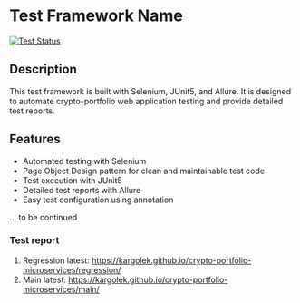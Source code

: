 # Test Framework Name

[![Test Status](https://github.com/kargolek/crypto-portfolio-microservices/actions/workflows/qa.yaml/badge.svg)](https://github.com/kargolek/crypto-portfolio-microservices/actions/workflows/qa.yaml)

## Description

This test framework is built with Selenium, JUnit5, and Allure. It is designed to automate crypto-portfolio web application testing and provide detailed test reports.

## Features

- Automated testing with Selenium
- Page Object Design pattern for clean and maintainable test code
- Test execution with JUnit5
- Detailed test reports with Allure
- Easy test configuration using annotation

... to be continued

### Test report
1. Regression latest: https://kargolek.github.io/crypto-portfolio-microservices/regression/
2. Main latest: https://kargolek.github.io/crypto-portfolio-microservices/main/